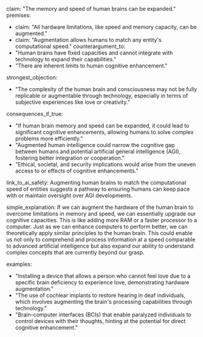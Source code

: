 claim: "The memory and speed of human brains can be expanded."
premises:
  - claim: "All hardware limitations, like speed and memory capacity, can be augmented."
  - claim: "Augmentation allows humans to match any entity's computational speed."
counterargument_to:
  - "Human brains have fixed capacities and cannot integrate with technology to expand their capabilities."
  - "There are inherent limits to human cognitive enhancement."

strongest_objection:
  - "The complexity of the human brain and consciousness may not be fully replicable or augmentable through technology, especially in terms of subjective experiences like love or creativity."
  
consequences_if_true:
  - "If human brain memory and speed can be expanded, it could lead to significant cognitive enhancements, allowing humans to solve complex problems more efficiently."
  - "Augmented human intelligence could narrow the cognitive gap between humans and potential artificial general intelligence (AGI), fostering better integration or cooperation."
  - "Ethical, societal, and security implications would arise from the uneven access to or effects of cognitive enhancements."

link_to_ai_safety: Augmenting human brains to match the computational speed of entities suggests a pathway to ensuring humans can keep pace with or maintain oversight over AGI developments.

simple_explanation: If we can augment the hardware of the human brain to overcome limitations in memory and speed, we can essentially upgrade our cognitive capacities. This is like adding more RAM or a faster processor to a computer. Just as we can enhance computers to perform better, we can theoretically apply similar principles to the human brain. This could enable us not only to comprehend and process information at a speed comparable to advanced artificial intelligence but also expand our ability to understand complex concepts that are currently beyond our grasp.

examples:
  - "Installing a device that allows a person who cannot feel love due to a specific brain deficiency to experience love, demonstrating hardware augmentation."
  - "The use of cochlear implants to restore hearing in deaf individuals, which involves augmenting the brain's processing capabilities through technology."
  - "Brain-computer interfaces (BCIs) that enable paralyzed individuals to control devices with their thoughts, hinting at the potential for direct cognitive enhancement."